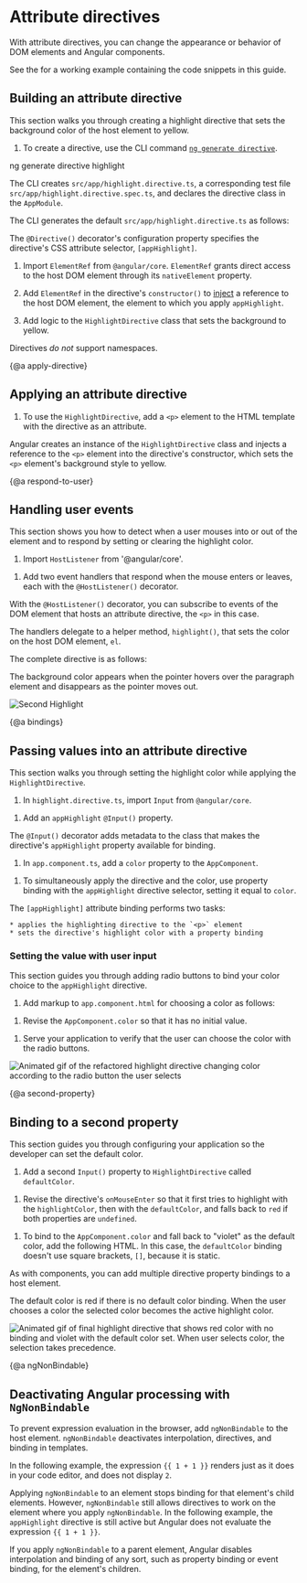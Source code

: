 # Attribute directives

With attribute directives, you can change the appearance or behavior of DOM elements and Angular components.

<div class="alert is-helpful">

See the <live-example></live-example> for a working example containing the code snippets in this guide.

</div>

## Building an attribute directive

This section walks you through creating a highlight directive that sets the background color of the host element to yellow.

1. To create a directive, use the CLI command [`ng generate directive`](cli/generate).

  <code-example language="sh">
ng generate directive highlight
</code-example>

The CLI creates `src/app/highlight.directive.ts`, a corresponding test file `src/app/highlight.directive.spec.ts`, and declares the directive class in the `AppModule`.

The CLI generates the default `src/app/highlight.directive.ts` as follows:

<code-example path="attribute-directives/src/app/highlight.directive.0.ts" header="src/app/highlight.directive.ts"></code-example>

The `@Directive()` decorator's configuration property specifies the directive's CSS attribute selector, `[appHighlight]`.

1. Import `ElementRef` from `@angular/core`.
   `ElementRef` grants direct access to the host DOM element through its `nativeElement` property.

1. Add `ElementRef` in the directive's `constructor()` to [inject](guide/dependency-injection) a reference to the host DOM element, the element to which you apply `appHighlight`.

1. Add logic to the `HighlightDirective` class that sets the background to yellow.

<code-example path="attribute-directives/src/app/highlight.directive.1.ts" header="src/app/highlight.directive.ts"></code-example>

<div class="alert is-helpful">

Directives _do not_ support namespaces.

<code-example path="attribute-directives/src/app/app.component.avoid.html" header="src/app/app.component.avoid.html (unsupported)" region="unsupported"></code-example>

</div>

{@a apply-directive}
## Applying an attribute directive

1. To use the `HighlightDirective`, add a `<p>` element to the HTML template with the directive as an attribute.

<code-example path="attribute-directives/src/app/app.component.1.html" header="src/app/app.component.html" region="applied"></code-example>

Angular creates an instance of the `HighlightDirective` class and injects a reference to the `<p>` element into the directive's constructor, which sets the `<p>` element's background style to yellow.

{@a respond-to-user}

## Handling user events

This section shows you how to detect when a user mouses into or out of the element and to respond by setting or clearing the highlight color.

1. Import `HostListener` from '@angular/core'.

<code-example path="attribute-directives/src/app/highlight.directive.2.ts" header="src/app/highlight.directive.ts (imports)" region="imports"></code-example>

1. Add two event handlers that respond when the mouse enters or leaves, each with the `@HostListener()` decorator.

<code-example path="attribute-directives/src/app/highlight.directive.2.ts" header="src/app/highlight.directive.ts (mouse-methods)" region="mouse-methods"></code-example>

With the `@HostListener()` decorator, you can subscribe to events of the DOM element that hosts an attribute directive, the `<p>` in this case.

The handlers delegate to a helper method, `highlight()`, that sets the color on the host DOM element, `el`.

The complete directive is as follows:

<code-example path="attribute-directives/src/app/highlight.directive.2.ts" header="src/app/highlight.directive.ts"></code-example>

The background color appears when the pointer hovers over the paragraph element and disappears as the pointer moves out.

<div class="lightbox">
  <img src="generated/images/guide/attribute-directives/highlight-directive-anim.gif" alt="Second Highlight">
</div>

{@a bindings}
## Passing values into an attribute directive

This section walks you through setting the highlight color while applying the `HighlightDirective`.

1. In `highlight.directive.ts`, import `Input` from `@angular/core`.

<code-example path="attribute-directives/src/app/highlight.directive.3.ts" header="src/app/highlight.directive.ts (imports)" region="imports"></code-example>

1. Add an `appHighlight` `@Input()` property.

<code-example path="attribute-directives/src/app/highlight.directive.3.ts" header="src/app/highlight.directive.ts" region="input"></code-example>

The `@Input()` decorator adds metadata to the class that makes the directive's `appHighlight` property available for binding.

1. In `app.component.ts`, add a `color` property to the `AppComponent`.

<code-example path="attribute-directives/src/app/app.component.1.ts" header="src/app/app.component.ts (class)" region="class"></code-example>

1. To simultaneously apply the directive and the color, use property binding with the `appHighlight` directive selector, setting it equal to `color`.

<code-example path="attribute-directives/src/app/app.component.html" header="src/app/app.component.html (color)" region="color"></code-example>

The `[appHighlight]` attribute binding performs two tasks:

    * applies the highlighting directive to the `<p>` element
    * sets the directive's highlight color with a property binding

### Setting the value with user input

This section guides you through adding radio buttons to bind your color choice to the `appHighlight` directive.

1. Add markup to `app.component.html` for choosing a color as follows:

<code-example path="attribute-directives/src/app/app.component.html" header="src/app/app.component.html (v2)" region="v2"></code-example>

1. Revise the `AppComponent.color` so that it has no initial value.

<code-example path="attribute-directives/src/app/app.component.ts" header="src/app/app.component.ts (class)" region="class"></code-example>

1. Serve your application to verify that the user can choose the color with the radio buttons.

  <div class="lightbox">
      <img src="generated/images/guide/attribute-directives/highlight-directive-v2-anim.gif" alt="Animated gif of the refactored highlight directive changing color according to the radio button the user selects">
  </div>

{@a second-property}

## Binding to a second property

This section guides you through configuring your application so the developer can set the default color.

1. Add a second `Input()` property to `HighlightDirective` called `defaultColor`.

<code-example path="attribute-directives/src/app/highlight.directive.ts" header="src/app/highlight.directive.ts (defaultColor)" region="defaultColor"></code-example>

1. Revise the directive's `onMouseEnter` so that it first tries to highlight with the `highlightColor`, then with the `defaultColor`, and falls back to `red` if both properties are `undefined`.

<code-example path="attribute-directives/src/app/highlight.directive.ts" header="src/app/highlight.directive.ts (mouse-enter)" region="mouse-enter"></code-example>

1. To bind to the `AppComponent.color` and fall back to "violet" as the default color, add the following HTML.
   In this case,  the `defaultColor` binding doesn't use square brackets, `[]`, because it is static.

<code-example path="attribute-directives/src/app/app.component.html" header="src/app/app.component.html (defaultColor)" region="defaultColor"></code-example>

As with components, you can add multiple directive property bindings to a host element.

The default color is red if there is no default color binding.
When the user chooses a color the selected color becomes the active highlight color.

  <div class="lightbox">
    <img src="generated/images/guide/attribute-directives/highlight-directive-final-anim.gif" alt="Animated gif of final highlight directive that shows red color with no binding and violet with the default color set. When user selects color, the selection takes precedence.">
  </div>

{@a ngNonBindable}

## Deactivating Angular processing with `NgNonBindable`

To prevent expression evaluation in the browser, add `ngNonBindable` to the host element.
`ngNonBindable` deactivates interpolation, directives, and binding in templates.

In the following example, the expression `{{ 1 + 1 }}` renders just as it does in your code editor, and does not display `2`.

<code-example path="attribute-directives/src/app/app.component.html" linenums="false" header="src/app/app.component.html" region="ngNonBindable"></code-example>

Applying `ngNonBindable` to an element stops binding for that element's child elements.
However, `ngNonBindable` still allows directives to work on the element where you apply `ngNonBindable`.
In the following example, the `appHighlight` directive is still active but Angular does not evaluate the expression `{{ 1 + 1 }}`.

<code-example path="attribute-directives/src/app/app.component.html" linenums="false" header="src/app/app.component.html" region="ngNonBindable-with-directive"></code-example>

If you apply `ngNonBindable` to a parent element, Angular disables interpolation and binding of any sort, such as property binding or event binding, for the element's children.
